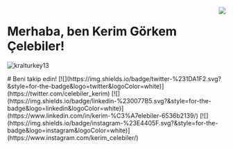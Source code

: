 <img align='right' src="https://github-readme-stats.vercel.app/api?username=kralturkey13&show_icons=true">

# Merhaba, ben Kerim Görkem Çelebiler! 
<p align="left"> <img src="https://komarev.com/ghpvc/?username=kralturkey13" alt="kralturkey13" /> </p>
# Beni takip edin!
[![](https://img.shields.io/badge/twitter-%231DA1F2.svg?&style=for-the-badge&logo=twitter&logoColor=white)](https://twitter.com/celebiler_kerim)
[![](https://img.shields.io/badge/linkedin-%230077B5.svg?&style=for-the-badge&logo=linkedin&logoColor=white)](https://www.linkedin.com/in/kerim-%C3%A7elebiler-6536b2139/)
[![](https://img.shields.io/badge/instagram-%23E4405F.svg?&style=for-the-badge&logo=instagram&logoColor=white)](https://www.instagram.com/kerim_celebiler/)



